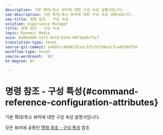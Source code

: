 ```yaml
---
description: 기본 확대/축소 뷰어에 대한 구성 속성 설명서입니다.
seo-description: 기본 확대/축소 뷰어에 대한 구성 속성 설명서입니다.
seo-title: 명령 참조 - 구성 속성
solution: Experience Manager
title: 명령 참조 - 구성 속성
topic: Dynamic Media
uuid: 6a96ed89-5ef3-4efd-82ed-08f3ad8c73cf
translation-type: tm+mt
source-git-commit: e4695cc4e882351ec3f2c55fd8a3cfca455bd79d
workflow-type: tm+mt
source-wordcount: '43'
ht-degree: 0%

---
```



# 명령 참조 - 구성 특성{#command-reference-configuration-attributes}

기본 확대/축소 뷰어에 대한 구성 속성 설명서입니다.

<!--<a id="section_F52FF0F139604447A870ABE6E1C03444"></a>-->

모든 뷰어에 공통인 [명령 참조 - 구성 특성](../../../r-html5-viewer-20-cmdref-configattrib/r-html5-viewer-20-cmdref-configattrib.md#concept-850e0f2c49b949deb7cfbfd330d329bd) 참조

